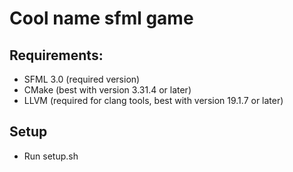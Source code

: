 # Cool name sfml game

## Requirements:
- SFML 3.0 (required version)
- CMake (best with version 3.31.4 or later)
- LLVM (required for clang tools, best with version 19.1.7 or later)

## Setup
- Run setup.sh
